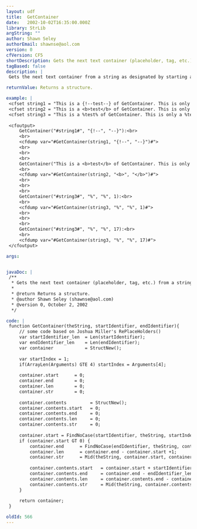 ```yaml
---
layout: udf
title:  GetContainer
date:   2002-10-02T16:35:00.000Z
library: StrLib
argString: ""
author: Shawn Seley
authorEmail: shawnse@aol.com
version: 0
cfVersion: CF5
shortDescription: Gets the next text container (placeholder, tag, etc.) from a string as designated by starting and ending identifiers.
tagBased: false
description: |
 Gets the next text container from a string as designated by starting and ending identifiers. Optionally can search from a specified startIndex. Returns a structure with start, end, len, and str values for both the whole container and for the container's contents (see the cfdumps below for examples). Containers can be HTML tags, tag pairs, placeholders, etc. Useful for any process involving parsing text documents one &quot;container&quot; at a time. Container identifiers are case-insensitive. (Note: the UDFs GetContainer and ReplaceAtNoCase make a very useful pair when parsing templates.)

returnValue: Returns a structure.

example: |
 <cfset string1 = "This is a {!--test--} of GetContainer. This is only a {!--test--}.">
 <cfset string2 = "This is a <b>test</b> of GetContainer. This is only a <b>test</b>.">
 <cfset string3 = "This is a %test% of GetContainer. This is only a %test%.">
 
 <cfoutput>
     GetContainer("#string1#", "{!--", "--}"):<br>
     <br>
     <cfdump var="#GetContainer(string1, "{!--", "--}")#">
     <br>
     <br>
     <br>
     GetContainer("This is a <b>test</b> of GetContainer. This is only a <b>test</b>.", "<b>", "</b>"):<br>
     <br>
     <cfdump var="#GetContainer(string2, "<b>", "</b>")#">
     <br>
     <br>
     <br>
     GetContainer("#string3#", "%", "%", 1):<br>
     <br>
     <cfdump var="#GetContainer(string3, "%", "%", 1)#">
     <br>
     <br>
     <br>
     GetContainer("#string3#", "%", "%", 17):<br>
     <br>
     <cfdump var="#GetContainer(string3, "%", "%", 17)#">
 </cfoutput>

args:


javaDoc: |
 /**
  * Gets the next text container (placeholder, tag, etc.) from a string as designated by starting and ending identifiers.
  * 
  * @return Returns a structure. 
  * @author Shawn Seley (shawnse@aol.com) 
  * @version 0, October 2, 2002 
  */

code: |
 function GetContainer(theString, startIdentifier, endIdentifier){
     // some code based on Joshua Miller's RePlaceHolders()
     var startIdentifier_len  = Len(startIdentifier);
     var endIdentifier_len    = Len(endIdentifier);
     var container            = StructNew();
 
     var startIndex = 1;
     if(ArrayLen(Arguments) GTE 4) startIndex = Arguments[4];
 
     container.start      = 0;
     container.end        = 0;
     container.len        = 0;
     container.str        = 0;
 
     container.contents         = StructNew();
     container.contents.start   = 0;
     container.contents.end     = 0;
     container.contents.len     = 0;
     container.contents.str     = 0;
 
     container.start = FindNoCase(startIdentifier, theString, startIndex);
     if (container.start GT 0) {
         container.end      = FindNoCase(endIdentifier, theString, container.start+startIdentifier_len) + endIdentifier_len -1;
         container.len      = container.end - container.start +1;
         container.str      = Mid(theString, container.start, container.len);
 
         container.contents.start   = container.start + startIdentifier_len;
         container.contents.end     = container.end - endIdentifier_len;
         container.contents.len     = container.contents.end - container.contents.start +1;
         container.contents.str     = Mid(theString, container.contents.start, container.contents.len);
     }
 
     return container;
 }

oldId: 566
---
```


